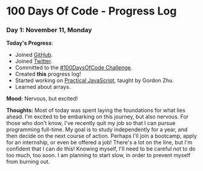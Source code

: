 # 100 Days Of Code - Progress Log

### Day 1: November 11, Monday

**Today's Progress**: 
* Joined [GitHub](https://github.com/sofianiu).
* Joined [Twitter](https://twitter.com/NiuSofia).
* Committed to the [#100DaysOfCode Challenge](https://www.100daysofcode.com/).
* Created **this** progress log!
* Started working on [Practical JavaScript](https://watchandcode.com/p/practical-javascript), taught by Gordon Zhu.
* Learned about arrays.

**Mood:** Nervous, but excited!

**Thoughts:** Most of today was spent laying the foundations for what lies ahead. I'm excited to be embarking on this journey, but also nervous. For those who don't know, I've recently quit my job so that I can pursue programming full-time. My goal is to study independently for a year, and then decide on the next course of action. Perhaps I'll join a bootcamp, apply for an internship, or even be offered a job! There's a lot on the line, but I'm confident that I can do this! Knowing myself, I'll need to be careful not to do too much, too soon. I am planning to start slow, in order to prevent myself from burning out.
